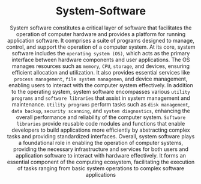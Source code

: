 <div style="text-align: center;">

# System-Software

System software constitutes a critical layer of software that facilitates the operation of computer hardware and provides a platform for running application software. It comprises a suite of programs designed to manage, control, and support the operation of a computer system. At its core, system software includes the `operating system (OS)`, which acts as the primary interface between hardware components and user applications. The OS manages resources such as `memory`, `CPU`, `storage`, and devices, ensuring efficient allocation and utilization. It also provides essential services like `process management`, `file system managemen`, and device management, enabling users to interact with the computer system effectively. In addition to the operating system, system software encompasses various `utility programs` and `software libraries` that assist in system management and maintenance. `Utility programs` perform tasks such as `disk management`, `data backup`, `security scanning`, and `system diagnostics`, enhancing the overall performance and reliability of the computer system. `Software libraries` provide reusable code modules and functions that enable developers to build applications more efficiently by abstracting complex tasks and providing standardized interfaces. Overall, system software plays a foundational role in enabling the operation of computer systems, providing the necessary infrastructure and services for both users and application software to interact with hardware effectively. It forms an essential component of the computing ecosystem, facilitating the execution of tasks ranging from basic system operations to complex software applications

</div>

